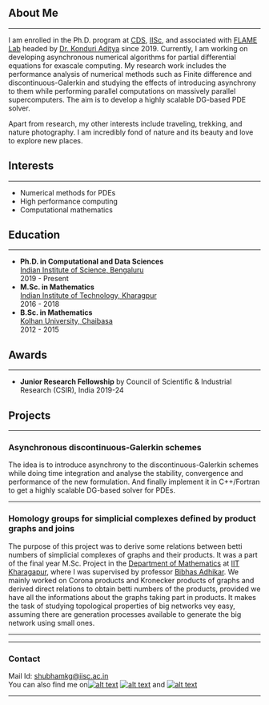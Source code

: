 ## About Me
---
I am enrolled in the Ph.D. program at [CDS](http://cds.iisc.ac.in), [IISc](https://iisc.ac.in), and associated with [FLAME Lab](http://cds.iisc.ac.in/faculty/konduriadi/) headed by [Dr. Konduri Aditya](http://cds.iisc.ac.in/faculty/konduriadi/) since 2019. Currently, I am working on developing asynchronous numerical algorithms for partial differential equations for exascale computing. My research work includes the performance analysis of numerical methods such as Finite difference and discontinuous-Galerkin and studying the effects of introducing asynchrony to them while performing parallel computations on massively parallel supercomputers. The aim is to develop a highly scalable DG-based PDE solver.

Apart from research, my other interests include traveling, trekking, and nature photography. I am incredibly fond of nature and its beauty and love to explore new places.

## Interests
---
- Numerical methods for PDEs
- High performance computing
- Computational mathematics

## Education
---
  - __Ph.D. in Computational and Data Sciences__ \
    [Indian Institute of Science, Bengaluru](https://iisc.ac.in/) \
    2019 - Present
  - __M.Sc. in Mathematics__ \
    [Indian Institute of Technology, Kharagpur](http://iitkgp.ac.in/) \
    2016 - 2018
  - __B.Sc. in Mathematics__ \
    [Kolhan University, Chaibasa](https://www.kolhanuniversity.ac.in/) \
    2012 - 2015

## Awards
---
  - __Junior Research Fellowship__ by Council of Scientific & Industrial Research (CSIR), India 2019-24
  
## Projects 
---

### Asynchronous discontinuous-Galerkin schemes
The idea is to introduce asynchrony to the discontinuous-Galerkin schemes while doing time integration and analyse the stability, convergence and performance of the new formulation. And finally implement it in C++/Fortran to get a highly scalable DG-based solver for PDEs.

---

<!--### DS 200 -  Research Methods
##### Module 4: Visulatization of datasets using Matplotlib
Data on faculties in IITs and LPG consumption in India for the years 2012-19 have been accessed from https://www.data.gov.in. And then using a python script we obtain bar plot and scatter plot for the first data and box plot for the second data to study the growth and other related factors. For further reference, please visit the respective [github repository](https://github.com/gshubhamk/ds200-module4).

--- 
-->

### Homology groups for simplicial complexes defined by product graphs and joins 
The purpose of this project was to derive some relations between betti numbers of simplicial complexes of graphs and their products. It was a part of the final year M.Sc. Project in the [Department of Mathematics](http://www.iitkgp.ac.in/department/MA) at [IIT Kharagapur](http://www.iitkgp.ac.in), where I was supervised by professor [Bibhas Adhikar](http://www.iitkgp.ac.in/department/MA/faculty/ma-bibhas). We mainly worked on Corona products and Kronecker products of graphs and derived direct relations to obtain betti numbers of the products, provided we have all the informations about the graphs taking part in products. It makes the task of studying topological properties of big networks vey easy, assuming there are generation processes available to generate the big network using small ones.

---
___
### Contact
Mail Id: [shubhamkg@iisc.ac.in](mailto:shubhamkg@iisc.ac.in) \
You can also find me on[![alt text][1.1]][1] [![alt text][2.1]][2] and [![alt text][3.1]][3]



<!-- links to social media icons -->
<!-- no need to change these -->

<!-- icons with padding -->

[1.1]: http://i.imgur.com/tXSoThF.png (twitter icon with padding)
[2.1]: https://i.stack.imgur.com/gVE0j.png (linkedin)
[3.1]: https://i.stack.imgur.com/tskMh.png (github icon with padding)

<!-- icons without padding -->

[1.2]: http://i.imgur.com/wWzX9uB.png (twitter icon without padding)
[3.2]: http://i.imgur.com/9I6NRUm.png (github icon without padding)


<!-- links to your social media accounts -->
<!-- update these accordingly -->

[1]: https://twitter.com/shubhamtweets2
[2]: https://www.linkedin.com/in/shubham-kumar-goswami-7a4a8795
[3]: https://github.com/gshubhamk
[4]: https://scholar.google.com/citations?hl=en&user=3XXB62MAAAAJ


---
